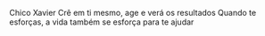 Chico Xavier
Crê em ti mesmo, age e verá os resultados Quando te esforças, a vida também se esforça para te ajudar
